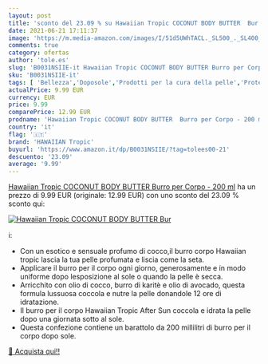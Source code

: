 ```yaml
---
layout: post
title: 'sconto del 23.09 % su Hawaiian Tropic COCONUT BODY BUTTER  Bur  '
date: 2021-06-21 17:11:37
image: 'https://m.media-amazon.com/images/I/51d5UWhTACL._SL500_._SL400_.jpg'
comments: true
category: ofertas
author: 'tole.es'
slug: 'B0031NSIIE-it Hawaiian Tropic COCONUT BODY BUTTER Burro per Corpo - 200 ml'
sku: 'B0031NSIIE-it'
tags: [ 'Bellezza','Doposole','Prodotti per la cura della pelle','Protezione solare e abbronzatura','hawaiian tropic', ]
actualPrice: 9.99 EUR
currency: EUR
price: 9.99
comparePrice: 12.99 EUR
prodname: 'Hawaiian Tropic COCONUT BODY BUTTER  Burro per Corpo - 200 ml'
country: 'it'
flag: '🇮🇹'
brand: 'HAWAIIAN Tropic'
buyurl: 'https://www.amazon.it/dp/B0031NSIIE/?tag=tolees00-21'
descuento: '23.09'
average: '9.99'
---
```


[Hawaiian Tropic COCONUT BODY BUTTER  Burro per Corpo - 200 ml](https://www.amazon.it/dp/B0031NSIIE/?tag=tolees00-21) ha un prezzo di 9.99 EUR (originale: 12.99 EUR) con uno sconto del 23.09 % sconto qui:

[![Hawaiian Tropic COCONUT BODY BUTTER  Bur](https://m.media-amazon.com/images/I/51d5UWhTACL._SL500_._SL400_.jpg)](https://www.amazon.it/dp/B0031NSIIE/?tag=tolees00-21)

ℹ️:

- Con un esotico e sensuale profumo di cocco,il burro corpo Hawaiian tropic lascia la tua pelle profumata e liscia come la seta.
- Applicare il burro per il corpo ogni giorno, generosamente e in modo uniforme dopo lesposizione al sole o quando la pelle è secca.
- Arricchito con olio di cocco, burro di karitè e olio di avocado, questa formula lussuosa coccola e nutre la pelle donandole 12 ore di idratazione.
- Il burro per il corpo Hawaiian Tropic After Sun coccola e idrata la pelle dopo una giornata sotto al sole.
- Questa confezione contiene un barattolo da 200 millilitri di burro per il corpo dopo sole.

[🛒 Acquista qui!!](https://www.amazon.it/dp/B0031NSIIE/?tag=tolees00-21)
